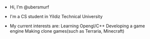 - Hi, I’m @ubersmurf

- I'm a CS student in Yildiz Technical University

- My current interests are:
  Learning Opengl/C++
  Developing a game engine
  Making clone games(such as Terraria, Minecraft)
